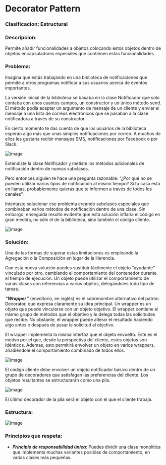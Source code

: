 # Decorator Pattern

### Clasificacion: Estructural

### Descripcion: 
Permite añadir funcionalidades a objetos colocando estos objetos dentro de objetos encapsuladores especiales que contienen estas funcionalidades.

### Problema: 
Imagina que estás trabajando en una biblioteca de notificaciones que permite a otros programas notificar a sus usuarios acerca de eventos importantes.

La versión inicial de la biblioteca se basaba en la clase Notificador que solo contaba con unos cuantos campos, un constructor y un único método send. El método podía aceptar un argumento de mensaje de un cliente y enviar el mensaje a una lista de correos electrónicos que se pasaban a la clase notificadora a través de su constructor. 

En cierto momento te das cuenta de que los usuarios de la biblioteca esperan algo más que unas simples notificaciones por correo. A muchos de ellos les gustaría recibir mensajes SMS, notificaciones por Facebook o por Slack.

![image](https://user-images.githubusercontent.com/86437352/223552888-de42d0ee-12c0-4b39-81a7-836be47e680c.png)

Extendiste la clase Notificador y metiste los métodos adicionales de notificación dentro de nuevas subclases. 

Pero entonces alguien te hace una pregunta razonable: “¿Por qué no se pueden utilizar varios tipos de notificación al mismo tiempo? Si tu casa está en llamas, probablemente quieras que te informen a través de todos los canales”.

Intentaste solucionar ese problema creando subclases especiales que combinaban varios métodos de notificación dentro de una clase. Sin embargo, enseguida resultó evidente que esta solución inflaría el código en gran medida, no sólo el de la biblioteca, sino también el código cliente.

![image](https://user-images.githubusercontent.com/86437352/223553779-4388c440-2087-4247-a9fd-0dd4b92d3774.png)

### Solución:
Una de las formas de superar estas limitaciones es empleando la Agregación o la Composición en lugar de la Herencia. 

Con esta nueva solución puedes sustituir fácilmente el objeto “ayudante” vinculado por otro, cambiando el comportamiento del contenedor durante el tiempo de ejecución. Un objeto puede utilizar el comportamiento de varias clases con referencias a varios objetos, delegándoles todo tipo de tareas. 

***“Wrapper”*** (envoltorio, en inglés) es el sobrenombre alternativo del patrón Decorator, que expresa claramente su idea principal. Un wrapper es un objeto que puede vincularse con un objeto objetivo. El wrapper contiene el mismo grupo de métodos que el objetivo y le delega todas las solicitudes que recibe. No obstante, el wrapper puede alterar el resultado haciendo algo antes o después de pasar la solicitud al objetivo.

El wrapper implementa la misma interfaz que el objeto envuelto. Éste es el motivo por el que, desde la perspectiva del cliente, estos objetos son idénticos. Ademas, esto permitirá envolver un objeto en varios wrappers, añadiéndole el comportamiento combinado de todos ellos.

![image](https://user-images.githubusercontent.com/86437352/223558857-f221e12c-38ba-49a8-9c94-730dbf5ff16e.png)

El código cliente debe envolver un objeto notificador básico dentro de un grupo de decoradores que satisfagan las preferencias del cliente. Los objetos resultantes se estructurarán como una pila.

![image](https://user-images.githubusercontent.com/86437352/223560501-e653a922-614c-47db-adaf-712f386a9d8a.png)

El último decorador de la pila será el objeto con el que el cliente trabaja. 

### Estructura:
![image](https://user-images.githubusercontent.com/86437352/223560821-edc334d1-73f3-44b1-927f-e849e1e7bd32.png)

### Principios que respeta:
- ***Principio de responsabilidad única***: Puedes dividir una clase monolítica que implementa muchas variantes posibles de comportamiento, en varias clases más pequeñas.



